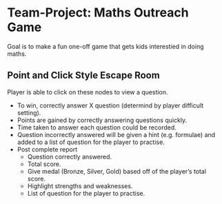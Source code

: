 # Team-Project: Maths Outreach Game
Goal is to make a fun one-off game that gets kids interestied in doing maths.

## Point and Click Style Escape Room
Player is able to click on these nodes to view a question.
* To win, correctly answer X question (determind by player difficult setting).
* Points are gained by correctly answering questions quickly.
* Time taken to answer each question could be recorded.
* Question incorrectly answered will be given a hint (e.g. formulae) and added to a list of question for the player to practise.
* Post complete report
  * Question correctly answered.
  * Total score.
  * Give medal (Bronze, Silver, Gold) based off of the player’s total score.
  * Highlight strengths and weaknesses.
  * List of question for the player to practise.
